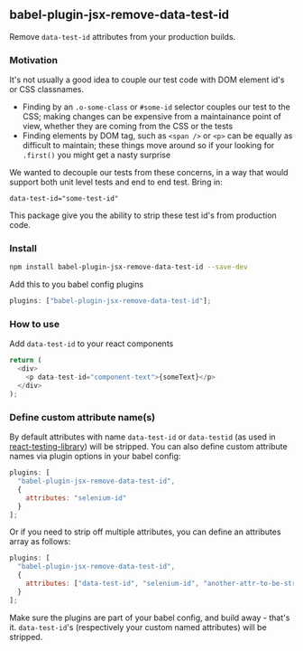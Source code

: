 ## babel-plugin-jsx-remove-data-test-id

Remove `data-test-id` attributes from your production builds.

### Motivation

It's not usually a good idea to couple our test code with DOM element id's or CSS classnames.

- Finding by an `.o-some-class` or `#some-id` selector couples our test to the CSS; making changes can be expensive from a maintainance point of view, whether they are coming from the CSS or the tests
- Finding elements by DOM tag, such as `<span />` or `<p>` can be equally as difficult to maintain; these things move around so if your looking for `.first()` you might get a nasty surprise

We wanted to decouple our tests from these concerns, in a way that would support both unit
level tests and end to end test. Bring in:

`data-test-id="some-test-id"`

This package give you the ability to strip these test id's from production code.

### Install

```bash
npm install babel-plugin-jsx-remove-data-test-id --save-dev
```

Add this to you babel config plugins

```javascript
plugins: ["babel-plugin-jsx-remove-data-test-id"];
```

### How to use

Add `data-test-id` to your react components

```javascript
return (
  <div>
    <p data-test-id="component-text">{someText}</p>
  </div>
);
```

### Define custom attribute name(s)

By default attributes with name `data-test-id` or `data-testid` (as used in [react-testing-library](https://testing-library.com/react)) will be stripped. You can also define custom attribute names via plugin options in your babel config:

```javascript
plugins: [
  "babel-plugin-jsx-remove-data-test-id",
  {
    attributes: "selenium-id"
  }
];
```

Or if you need to strip off multiple attributes, you can define an attributes array as follows:

```javascript
plugins: [
  "babel-plugin-jsx-remove-data-test-id",
  {
    attributes: ["data-test-id", "selenium-id", "another-attr-to-be-stripped"]
  }
];
```

Make sure the plugins are part of your babel config, and build away - that's it. `data-test-id`'s (respectively your custom named attributes) will be stripped.
